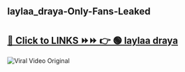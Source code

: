 
 ## laylaa_draya-Only-Fans-Leaked

# <h2><a href="https://clipsfans.com/laylaa_draya&ref=git">🔗 Click to LINKS ⏩⏩ 👉 🟢 laylaa draya </a></h2>

<a href="https://clipsfans.com/laylaa_draya&ref=git" rel="nofollow" data-target="animated-image.originalLink"><img src="https://i.ibb.co.com/xMMVF88/686577567.gif" alt="Viral Video Original" style="max-width: 100%; display: inline-block;" data-target="animated-image.originalImage"></a>
